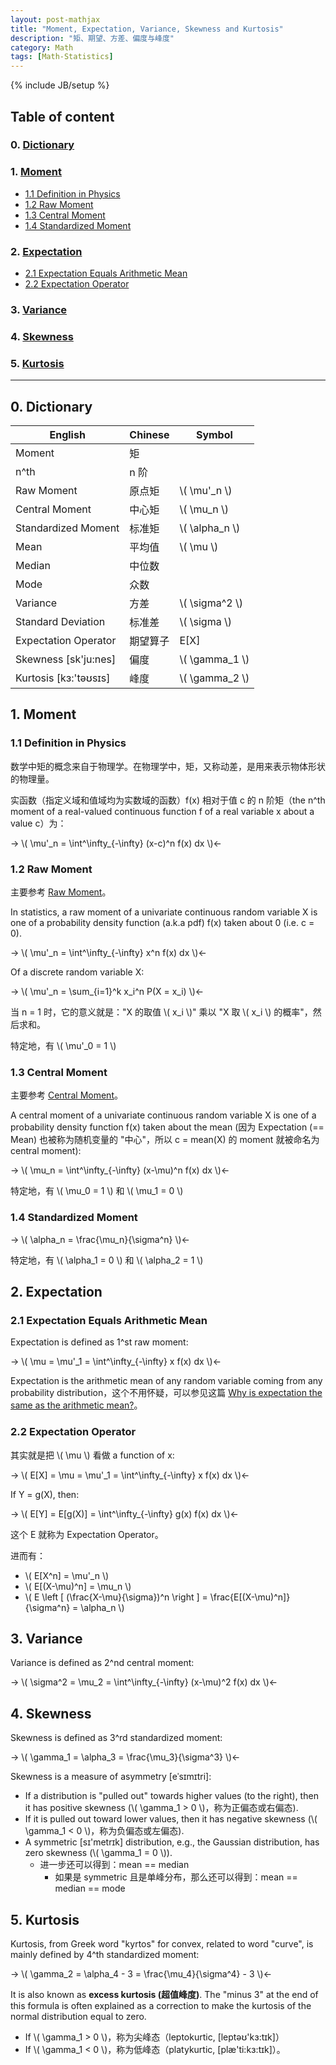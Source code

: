 ```yaml
---
layout: post-mathjax
title: "Moment, Expectation, Variance, Skewness and Kurtosis"
description: "矩、期望、方差、偏度与峰度"
category: Math
tags: [Math-Statistics]
---
```

{% include JB/setup %}

## Table of content

### 0. [Dictionary](#Dictionary)

### 1. [Moment](#Moment)
  
- [1.1 Definition in Physics](#definition-in-physics)
- [1.2 Raw Moment](#raw-moment)
- [1.3 Central Moment](#central-moment)   
- [1.4 Standardized Moment](#standardized-moment)

### 2. [Expectation](#Expectation)

- [2.1 Expectation Equals Arithmetic Mean](#expectation-eq-mean)
- [2.2 Expectation Operator](#expectation-operator)

### 3. [Variance](#Variance)

### 4. [Skewness](#Skewness)

### 5. [Kurtosis](#Kurtosis)

-----

## <a name="Dictionary"></a>0. Dictionary

| English               | Chinese  | Symbol           |
|-----------------------|----------|------------------|
| Moment                | 矩       |                  |
| n^th                  | n 阶     |                  |
| Raw Moment            | 原点矩   | \\( \mu'\_n \\)  |
| Central Moment        | 中心矩   | \\( \mu_n \\)    |
| Standardized Moment   | 标准矩   | \\( \alpha_n \\) |
| Mean                  | 平均值   | \\( \mu \\)      |
| Median                | 中位数   |                  | 
| Mode                  | 众数     |                  |
| Variance              | 方差     | \\( \sigma\^2 \\)|
| Standard Deviation    | 标准差   | \\( \sigma \\)   |
| Expectation Operator  | 期望算子 | E[X]             |
| Skewness [sk'ju:nes]  | 偏度     | \\( \gamma_1 \\) |
| Kurtosis [kɜ:'təʊsɪs] | 峰度     | \\( \gamma_2 \\) |

## <a name="Moment"></a>1. Moment

### <a name="definition-in-physics"></a>1.1 Definition in Physics

数学中矩的概念来自于物理学。在物理学中，矩，又称动差，是用来表示物体形状的物理量。  

实函数（指定义域和值域均为实数域的函数）f(x) 相对于值 c 的 n 阶矩（the n^th moment of a real-valued continuous function f of a real variable x about a value c）为：

<!-- 
\\( \int\^\infty\_\infty x  \\)  
\\( \int\_\infty\^\infty x  \\)   
\\( \int\^\infty\_{-\infty} x  \\)   
\\( u'\_n \\)  
\\( u'\_n = \int\^\infty\_{-\infty} x \\)  
-->

-> \\( \mu'\_n = \int\^\infty\_{-\infty} (x-c)\^n f(x) dx \\)<-

### <a name="raw-moment"></a>1.2 Raw Moment

主要参考 [Raw Moment](http://mathworld.wolfram.com/RawMoment.html)。  

In statistics, a raw moment of a univariate continuous random variable X is one of a probability density function (a.k.a pdf) f(x) taken about 0 (i.e. c = 0).  

-> \\( \mu'\_n = \int\^\infty\_{-\infty} x\^n f(x) dx \\)<-

Of a discrete random variable X:

-> \\( \mu'\_n = \sum\_{i=1}\^k x\_i\^n P(X = x_i) \\)<-

当 n = 1 时，它的意义就是："X 的取值 \\( x_i \\)" 乘以 "X 取 \\( x_i \\) 的概率"，然后求和。

特定地，有 \\( \mu'\_0 = 1 \\)

### <a name="central-moment"></a>1.3 Central Moment

主要参考 [Central Moment](http://mathworld.wolfram.com/CentralMoment.html)。  

A central moment of a univariate continuous random variable X is one of a probability density function f(x) taken about the mean (因为 Expectation (== Mean) 也被称为随机变量的 "中心"，所以 c = mean(X) 的 moment 就被命名为 central moment):

-> \\( \mu_n = \int\^\infty\_{-\infty} (x-\mu)\^n f(x) dx \\)<-

特定地，有 \\( \mu_0 = 1 \\) 和 \\( \mu_1 = 0 \\)

### <a name="standardized-moment"></a>1.4 Standardized Moment

->  \\( \alpha_n =  \frac{\mu_n}{\sigma\^n} \\)<-

特定地，有 \\( \alpha_1 = 0 \\) 和 \\( \alpha_2 = 1 \\)

## <a name="Expectation"></a>2. Expectation

### <a name="expectation-eq-mean"></a>2.1 Expectation Equals Arithmetic Mean

Expectation is defined as 1^st raw moment: 

-> \\( \mu = \mu'\_1 = \int\^\infty\_{-\infty} x f(x) dx \\)<-

Expectation is the arithmetic mean of any random variable coming from any probability distribution，这个不用怀疑，可以参见这篇 [Why is expectation the same as the arithmetic mean?](http://stats.stackexchange.com/questions/30365/why-is-expectation-the-same-as-the-arithmetic-mean)。

### <a name="expectation-operator"></a>2.2 Expectation Operator

其实就是把 \\( \mu \\) 看做 a function of x:

-> \\( E[X] = \mu = \mu'\_1 = \int\^\infty\_{-\infty} x f(x) dx \\)<-

If Y = g(X), then:

-> \\( E[Y] = E[g(X)] = \int\^\infty\_{-\infty} g(x) f(x) dx \\)<-

这个 E 就称为 Expectation Operator。  

进而有：

* \\( E[X\^n] = \mu'\_n \\) 
* \\( E[(X-\mu)\^n] = \mu\_n \\)
* \\( E \left \[ (\frac{X-\mu}{\sigma})\^n  \right \] = \frac{E[(X-\mu)\^n]}{\sigma\^n} = \alpha\_n \\)

## <a name="Variance"></a>3. Variance

Variance is defined as 2^nd central moment:

-> \\( \sigma\^2 = \mu_2 = \int\^\infty\_{-\infty} (x-\mu)\^2 f(x) dx \\)<-

## <a name="Skewness"></a>4. Skewness

Skewness is defined as 3^rd standardized moment: 

-> \\( \gamma_1 = \alpha_3 =  \frac{\mu_3}{\sigma\^3} \\)<-

Skewness is a measure of asymmetry [eˈsɪmɪtri]: 

* If a distribution is "pulled out" towards higher values (to the right), then it has positive skewness (\\( \gamma_1 > 0 \\)，称为正偏态或右偏态). 
* If it is pulled out toward lower values, then it has negative skewness (\\( \gamma_1 < 0 \\)，称为负偏态或左偏态).
* A symmetric [sɪ'metrɪk] distribution, e.g., the Gaussian distribution, has zero skewness (\\( \gamma_1 = 0 \\)).
	* 进一步还可以得到：mean == median
		* 如果是 symmetric 且是单峰分布，那么还可以得到：mean == median == mode

## <a name="Kurtosis"></a>5. Kurtosis

Kurtosis, from Greek word "kyrtos" for convex, related to word "curve", is mainly defined by 4^th standardized moment:

-> \\( \gamma_2 = \alpha_4 - 3 =  \frac{\mu_4}{\sigma\^4} - 3 \\)<-

It is also known as **excess kurtosis (超值峰度)**. The "minus 3" at the end of this formula is often explained as a correction to make the kurtosis of the normal distribution equal to zero.

* If \\( \gamma_1 > 0 \\)，称为尖峰态（leptokurtic, [leptəʊ'kɜ:tɪk]）
* If \\( \gamma_1 < 0 \\)，称为低峰态（platykurtic, [plæ'ti:kɜ:tɪk]）。